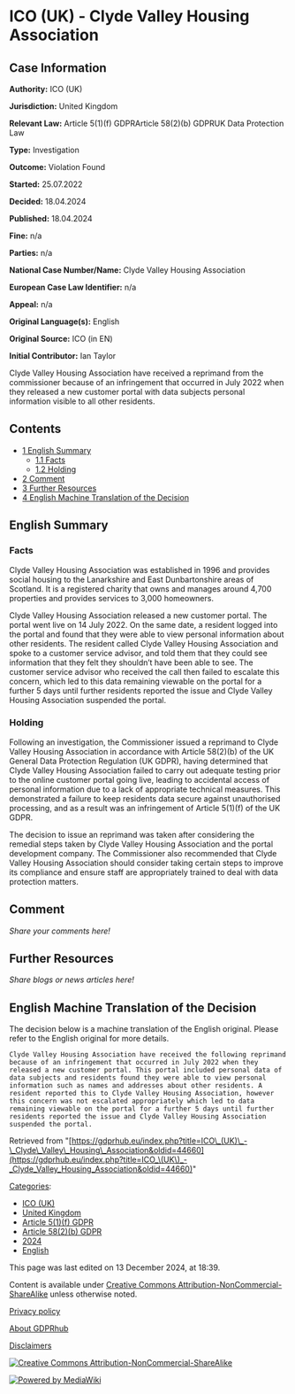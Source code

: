 # ICO (UK) - Clyde Valley Housing Association

## Case Information

**Authority:** ICO (UK)

**Jurisdiction:** United Kingdom

**Relevant Law:** Article 5(1)(f) GDPRArticle 58(2)(b) GDPRUK Data Protection Law

**Type:** Investigation

**Outcome:** Violation Found

**Started:** 25.07.2022

**Decided:** 18.04.2024

**Published:** 18.04.2024

**Fine:** n/a

**Parties:** n/a

**National Case Number/Name:** Clyde Valley Housing Association

**European Case Law Identifier:** n/a

**Appeal:** n/a

**Original Language(s):** English

**Original Source:** ICO (in EN)

**Initial Contributor:** Ian Taylor

Clyde Valley Housing Association have received a reprimand from the commissioner because of an infringement that occurred in July 2022 when they released a new customer portal with data subjects personal information visible to all other residents.

## Contents

*   [1 English Summary](#English_Summary)
    *   [1.1 Facts](#Facts)
    *   [1.2 Holding](#Holding)
*   [2 Comment](#Comment)
*   [3 Further Resources](#Further_Resources)
*   [4 English Machine Translation of the Decision](#English_Machine_Translation_of_the_Decision)

## English Summary

### Facts

Clyde Valley Housing Association was established in 1996 and provides social housing to the Lanarkshire and East Dunbartonshire areas of Scotland. It is a registered charity that owns and manages around 4,700 properties and provides services to 3,000 homeowners.

Clyde Valley Housing Association released a new customer portal. The portal went live on 14 July 2022. On the same date, a resident logged into the portal and found that they were able to view personal information about other residents. The resident called Clyde Valley Housing Association and spoke to a customer service advisor, and told them that they could see information that they felt they shouldn’t have been able to see. The customer service advisor who received the call then failed to escalate this concern, which led to this data remaining viewable on the portal for a further 5 days until further residents reported the issue and Clyde Valley Housing Association suspended the portal.

### Holding

Following an investigation, the Commissioner issued a reprimand to Clyde Valley Housing Association in accordance with Article 58(2)(b) of the UK General Data Protection Regulation (UK GDPR), having determined that Clyde Valley Housing Association failed to carry out adequate testing prior to the online customer portal going live, leading to accidental access of personal information due to a lack of appropriate technical measures. This demonstrated a failure to keep residents data secure against unauthorised processing, and as a result was an infringement of Article 5(1)(f) of the UK GDPR.

The decision to issue an reprimand was taken after considering the remedial steps taken by Clyde Valley Housing Association and the portal development company. The Commissioner also recommended that Clyde Valley Housing Association should consider taking certain steps to improve its compliance and ensure staff are appropriately trained to deal with data protection matters.

## Comment

_Share your comments here!_

## Further Resources

_Share blogs or news articles here!_

## English Machine Translation of the Decision

The decision below is a machine translation of the English original. Please refer to the English original for more details.

```
Clyde Valley Housing Association have received the following reprimand because of an infringement that occurred in July 2022 when they released a new customer portal. This portal included personal data of data subjects and residents found they were able to view personal information such as names and addresses about other residents. A resident reported this to Clyde Valley Housing Association, however this concern was not escalated appropriately which led to data remaining viewable on the portal for a further 5 days until further residents reported the issue and Clyde Valley Housing Association suspended the portal.  

```

Retrieved from "[https://gdprhub.eu/index.php?title=ICO\_(UK)\_-\_Clyde\_Valley\_Housing\_Association&oldid=44660](https://gdprhub.eu/index.php?title=ICO_\(UK\)_-_Clyde_Valley_Housing_Association&oldid=44660)"

[Categories](/index.php?title=Special:Categories "Special:Categories"):

*   [ICO (UK)](/index.php?title=Category:ICO_\(UK\) "Category:ICO (UK)")
*   [United Kingdom](/index.php?title=Category:United_Kingdom "Category:United Kingdom")
*   [Article 5(1)(f) GDPR](/index.php?title=Category:Article_5\(1\)\(f\)_GDPR "Category:Article 5(1)(f) GDPR")
*   [Article 58(2)(b) GDPR](/index.php?title=Category:Article_58\(2\)\(b\)_GDPR "Category:Article 58(2)(b) GDPR")
*   [2024](/index.php?title=Category:2024 "Category:2024")
*   [English](/index.php?title=Category:English "Category:English")

This page was last edited on 13 December 2024, at 18:39.

Content is available under [Creative Commons Attribution-NonCommercial-ShareAlike](https://creativecommons.org/licenses/by-nc-sa/4.0/) unless otherwise noted.

[Privacy policy](/index.php?title=GDPRhub:Privacy_policy)

[About GDPRhub](/index.php?title=GDPRhub:About)

[Disclaimers](/index.php?title=GDPRhub:General_disclaimer)

[![Creative Commons Attribution-NonCommercial-ShareAlike](/resources/assets/licenses/cc-by-nc-sa.png)](https://creativecommons.org/licenses/by-nc-sa/4.0/)

[![Powered by MediaWiki](/resources/assets/poweredby_mediawiki_88x31.png)](https://www.mediawiki.org/)